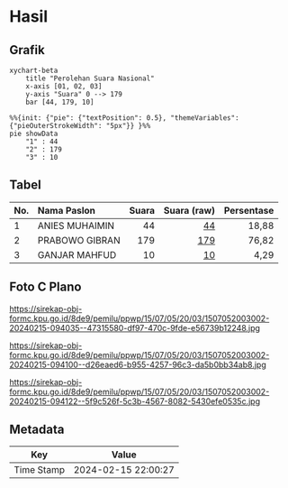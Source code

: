 # Hasil

## Grafik

```mermaid
xychart-beta
    title "Perolehan Suara Nasional"
    x-axis [01, 02, 03]
    y-axis "Suara" 0 --> 179
    bar [44, 179, 10]
```

```mermaid
%%{init: {"pie": {"textPosition": 0.5}, "themeVariables": {"pieOuterStrokeWidth": "5px"}} }%%
pie showData
    "1" : 44
    "2" : 179
    "3" : 10
```

## Tabel

| No. | Nama Paslon    | Suara | Suara (raw) | Persentase |
|:--- |:-------------- | -----:| -----------:| ----------:|
| 1   | ANIES MUHAIMIN | 44    | [44][p-1]   | 18,88      |
| 2   | PRABOWO GIBRAN | 179   | [179][p-2]  | 76,82      |
| 3   | GANJAR MAHFUD  | 10    | [10][p-3]   | 4,29       |


[p-1]: https://github.com/gigit-pemilu/pemilu-2024/blob/main/pilpres/hitung-suara/sub/15-jambi/sub/07-tanjung-jabung-timur/sub/05-s-a-d-u/sub/2003-sungai-jambat/sub/002-tps/sub/paslon-1.txt
[p-2]: https://github.com/gigit-pemilu/pemilu-2024/blob/main/pilpres/hitung-suara/sub/15-jambi/sub/07-tanjung-jabung-timur/sub/05-s-a-d-u/sub/2003-sungai-jambat/sub/002-tps/sub/paslon-2.txt
[p-3]: https://github.com/gigit-pemilu/pemilu-2024/blob/main/pilpres/hitung-suara/sub/15-jambi/sub/07-tanjung-jabung-timur/sub/05-s-a-d-u/sub/2003-sungai-jambat/sub/002-tps/sub/paslon-3.txt

## Foto C Plano

https://sirekap-obj-formc.kpu.go.id/8de9/pemilu/ppwp/15/07/05/20/03/1507052003002-20240215-094035--47315580-df97-470c-9fde-e56739b12248.jpg

https://sirekap-obj-formc.kpu.go.id/8de9/pemilu/ppwp/15/07/05/20/03/1507052003002-20240215-094100--d26eaed6-b955-4257-96c3-da5b0bb34ab8.jpg

https://sirekap-obj-formc.kpu.go.id/8de9/pemilu/ppwp/15/07/05/20/03/1507052003002-20240215-094122--5f9c526f-5c3b-4567-8082-5430efe0535c.jpg


## Metadata

| Key        | Value               |
| ---------- | ------------------- |
| Time Stamp | 2024-02-15 22:00:27 |



